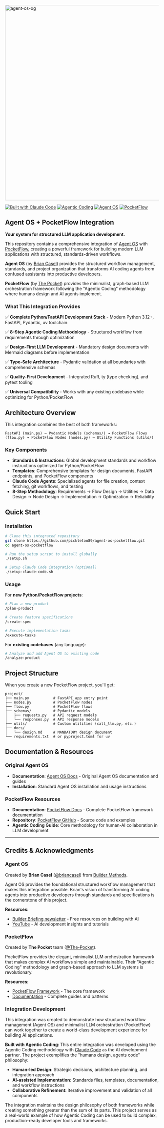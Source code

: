 <img width="1280" height="640" alt="agent-os-og" src="https://github.com/user-attachments/assets/e897628e-7063-4bab-a69a-7bb6d7ac8403" />

[![Built with Claude Code](https://img.shields.io/badge/Built%20with-Claude%20Code-4A90E2?style=flat-square&logo=anthropic&logoColor=white)](https://claude.ai/code)
[![Agentic Coding](https://img.shields.io/badge/Development-Agentic%20Coding-FF6B6B?style=flat-square)](https://the-pocket.github.io/PocketFlow/guide.html)
[![Agent OS](https://img.shields.io/badge/Framework-Agent%20OS-00B4D8?style=flat-square)](https://buildermethods.com/agent-os)
[![PocketFlow](https://img.shields.io/badge/LLM%20Framework-PocketFlow-00F5FF?style=flat-square)](https://github.com/The-Pocket/PocketFlow)

## Agent OS + PocketFlow Integration

**Your system for structured LLM application development.**

This repository contains a comprehensive integration of [Agent OS](https://buildermethods.com/agent-os) with [PocketFlow](https://github.com/The-Pocket/PocketFlow), creating a powerful framework for building modern LLM applications with structured, standards-driven workflows.

**Agent OS** (by [Brian Casel](https://buildermethods.com)) provides the structured workflow management, standards, and project organization that transforms AI coding agents from confused assistants into productive developers.

**PocketFlow** (by [The Pocket](https://github.com/The-Pocket)) provides the minimalist, graph-based LLM orchestration framework following the "Agentic Coding" methodology where humans design and AI agents implement.

### What This Integration Provides

✅ **Complete Python/FastAPI Development Stack** - Modern Python 3.12+, FastAPI, Pydantic, uv toolchain

✅ **8-Step Agentic Coding Methodology** - Structured workflow from requirements through optimization

✅ **Design-First LLM Development** - Mandatory design documents with Mermaid diagrams before implementation

✅ **Type-Safe Architecture** - Pydantic validation at all boundaries with comprehensive schemas

✅ **Quality-First Development** - Integrated Ruff, ty (type checking), and pytest tooling

✅ **Universal Compatibility** - Works with any existing codebase while optimizing for Python/PocketFlow

## Architecture Overview

This integration combines the best of both frameworks:

```
FastAPI (main.py) → Pydantic Models (schemas/) → PocketFlow Flows (flow.py) → PocketFlow Nodes (nodes.py) → Utility Functions (utils/)
```

### Key Components

- **Standards & Instructions**: Global development standards and workflow instructions optimized for Python/PocketFlow
- **Templates**: Comprehensive templates for design documents, FastAPI endpoints, and PocketFlow components  
- **Claude Code Agents**: Specialized agents for file creation, context fetching, git workflows, and testing
- **8-Step Methodology**: Requirements → Flow Design → Utilities → Data Design → Node Design → Implementation → Optimization → Reliability

## Quick Start

### Installation

```bash
# Clone this integrated repository
git clone https://github.com/pickleton89/agent-os-pocketflow.git
cd agent-os-pocketflow

# Run the setup script to install globally
./setup.sh

# Setup Claude Code integration (optional)
./setup-claude-code.sh
```

### Usage

For **new Python/PocketFlow projects**:
```bash
# Plan a new product
/plan-product

# Create feature specifications
/create-spec

# Execute implementation tasks
/execute-tasks
```

For **existing codebases** (any language):
```bash
# Analyze and add Agent OS to existing code
/analyze-product
```

## Project Structure

When you create a new PocketFlow project, you'll get:

```
project/
├── main.py           # FastAPI app entry point
├── nodes.py          # PocketFlow nodes  
├── flow.py           # PocketFlow flows
├── schemas/          # Pydantic models
│   ├── requests.py   # API request models
│   └── responses.py  # API response models
├── utils/            # Custom utilities (call_llm.py, etc.)
├── docs/
│   └── design.md     # MANDATORY design document
└── requirements.txt  # or pyproject.toml for uv
```

## Documentation & Resources

### Original Agent OS
- **Documentation**: [Agent OS Docs](https://buildermethods.com/agent-os) - Original Agent OS documentation and guides
- **Installation**: Standard Agent OS installation and usage instructions

### PocketFlow Resources  
- **Documentation**: [PocketFlow Docs](https://the-pocket.github.io/PocketFlow/) - Complete PocketFlow framework documentation
- **Repository**: [PocketFlow GitHub](https://github.com/The-Pocket/PocketFlow) - Source code and examples
- **Agentic Coding Guide**: Core methodology for human-AI collaboration in LLM development

---

## Credits & Acknowledgments

### Agent OS
Created by **Brian Casel** ([@briancasel](https://github.com/briancasel)) from [Builder Methods](https://buildermethods.com).

Agent OS provides the foundational structured workflow management that makes this integration possible. Brian's vision of transforming AI coding agents into productive developers through standards and specifications is the cornerstone of this project.

**Resources**:
- [Builder Briefing newsletter](https://buildermethods.com) - Free resources on building with AI
- [YouTube](https://youtube.com/@briancasel) - AI development insights and tutorials

### PocketFlow
Created by **The Pocket** team ([@The-Pocket](https://github.com/The-Pocket)).

PocketFlow provides the elegant, minimalist LLM orchestration framework that makes complex AI workflows simple and maintainable. Their "Agentic Coding" methodology and graph-based approach to LLM systems is revolutionary.

**Resources**:
- [PocketFlow Framework](https://github.com/The-Pocket/PocketFlow) - The core framework
- [Documentation](https://the-pocket.github.io/PocketFlow/) - Complete guides and patterns

### Integration Development
This integration was created to demonstrate how structured workflow management (Agent OS) and minimalist LLM orchestration (PocketFlow) can work together to create a world-class development experience for building AI applications.

**Built with Agentic Coding**: This entire integration was developed using the Agentic Coding methodology with [Claude Code](https://claude.ai/code) as the AI development partner. The project exemplifies the "humans design, agents code" philosophy:

- **Human-led Design**: Strategic decisions, architecture planning, and integration approach
- **AI-assisted Implementation**: Standards files, templates, documentation, and workflow instructions
- **Collaborative Refinement**: Iterative improvement and validation of all components

The integration maintains the design philosophy of both frameworks while creating something greater than the sum of its parts. This project serves as a real-world example of how Agentic Coding can be used to build complex, production-ready developer tools and frameworks.
